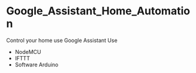 # Google_Assistant_Home_Automation
Control your home use Google Assistant
Use
- NodeMCU
- IFTTT
- Software Arduino
